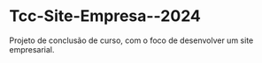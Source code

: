# Tcc-Site-Empresa--2024
Projeto de conclusão de curso, com o foco de desenvolver um site empresarial.
